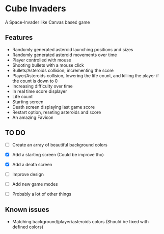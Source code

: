 # Cube Invaders

A Space-Invader like Canvas based game

## Features

- Randomly generated asteroid launching positions and sizes
- Randomly generated asteroid movements over time
- Player controlled with mouse
- Shooting bullets with a mouse click
- Bullets/Asteroids collision, incrementing the score
- Player/Asteroids collision, lowering the life count, and killing the player if the count is down to 0
- Increasing difficulty over time
- In real time score displayer
- Life count
- Starting screen
- Death screen displaying last game score
- Restart option, reseting asteroids and score
- An amazing Favicon


## TO DO

- [ ] Create an array of beautiful background colors   
- [x] Add a starting screen (Could be improve tho)
- [x] Add a death screen 
- [ ] Improve design
- [ ] Add new game modes
- [ ] Probably a lot of other things


## Known issues

- Matching background/player/asteroids colors (Should be fixed with defined colors)